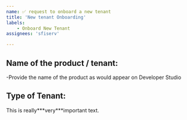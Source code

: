 ```yaml
---
name: ✅ request to onboard a new tenant
title: 'New tenant Onboarding'
labels:
    - Onboard New Tenant
assignees: 'sfiserv'

---
```


<h2>Name of the product / tenant:</h2>
-Provide the name of the product as would appear on Developer Studio

<h2>Type of Tenant:</h2>
This is really***very***important text.

